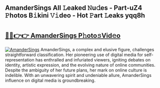 ## AmanderSings All 𝙻eaked 𝙽u𝚍es - Part-uZ4 𝙿hotos B𝚒kini 𝚅𝚒deo - Hot 𝙿art 𝙻eaks yqq8h

# <h2><a href="http://ld2rpl.urlbe.top/?page=AmanderSings">🔗🔗👉👉 AmanderSings P𝚑oto𝚜Vid𝚎o</a></h2>

[![AmanderSings](https://i.imgur.com/eBuTRDB.gif)](http://ld2rpl.urlbe.top/?page=AmanderSings)
AmanderSings, a complex and elusive figure, challenges straightforward classification. Her pioneering use of digital media for self-representation has enthralled and infuriated viewers, igniting debates on identity, artistic expression, and the evolving nature of online communities. Despite the ambiguity of her future plans, her mark on online culture is indelible. With an unwavering spirit and undeniable allure, AmanderSings influence on digital media is groundbreaking.
